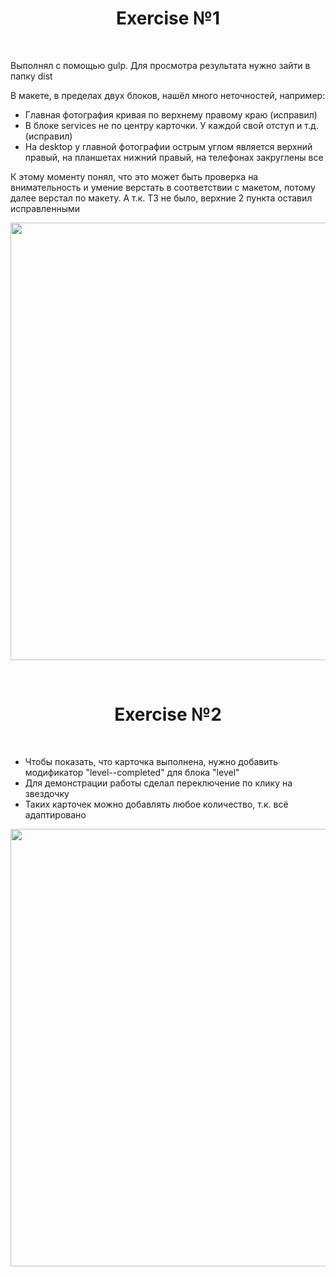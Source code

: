 <h1 align="center">Exercise №1</h1>
</br>


Выполнял с помощью gulp. Для просмотра результата нужно зайти в папку dist

 
В макете, в пределах двух блоков, нашёл много неточностей, например:
- Главная фотография кривая по верхнему правому краю (исправил)
- В блоке services не по центру карточки. У каждой свой отступ и т.д. (исправил)
- На desktop у главной фотографии острым углом является верхний правый, на планшетах нижний правый, на телефонах закруглены все
  
К этому моменту понял, что это может быть проверка на внимательность и умение верстать в соответствии с макетом, потому далее верстал по макету. 
А т.к. ТЗ не было, верхние 2 пункта оставил исправленными

<p align='center'>
<img width='700' src='https://vladkoleda.ru/img/git/git__exercise-1.jpg'>
</p>


<br>

<h1 align="center">Exercise №2</h1>
</br>

- Чтобы показать, что карточка выполнена, нужно добавить модификатор "level--completed" для блока "level"
- Для демонстрации работы сделал переключение по клику на звездочку
- Таких карточек можно добавлять любое количество, т.к. всё адаптировано

<p align='center'>
<img width='700' src='https://vladkoleda.ru/img/git/git__exercise-2.gif'>
</p>

